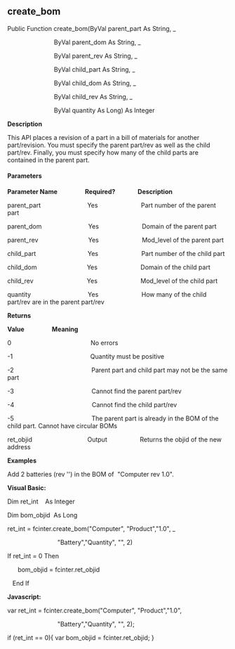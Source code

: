 create_bom
----------

Public Function create_bom(ByVal parent_part As String, _

                           ByVal parent_dom As String, _

                           ByVal parent_rev As String, _

                           ByVal child_part As String, _

                           ByVal child_dom As String, _

                           ByVal child_rev As String, _

                           ByVal quantity As Long) As Integer

**Description**

This API places a revision of a part in a bill of materials for another part/revision. You must specify the parent part/rev as well as the child part/rev. Finally, you must specify how many of the child parts are contained in the parent part.

#### Parameters
**Parameter Name**                **Required?**             **Description**

parent_part                           Yes                         Part number of the parent part

parent_dom                           Yes                         Domain of the parent part

parent_rev                             Yes                         Mod_level of the parent part

child_part                              Yes                         Part number of the child part

child_dom                             Yes                         Domain of the child part

child_rev                               Yes                         Mod_level of the child part

quantity                                 Yes                         How many of the child part/rev are in the parent part/rev

**Returns**

**Value**                **Meaning**

0                                              No errors

-1                                             Quantity must be positive

-2                                             Parent part and child part may not be the same part

-3                                             Cannot find the parent part/rev

-4                                             Cannot find the child part/rev

-5                                             The parent part is already in the BOM of the child part. Cannot have circular BOMs

ret_objid                                Output                   Returns the objid of the new address

**Examples**

 Add 2 batteries (rev '') in the BOM of  "Computer rev 1.0".

**Visual Basic:**

Dim ret_int    As Integer

Dim bom_objid  As Long

ret_int = fcinter.create_bom("Computer", "Product","1.0", _

                             "Battery","Quantity", "", 2)

 If ret_int = 0 Then

      bom_objid = fcinter.ret_objid

   End If

**Javascript:**

var ret_int = fcinter.create_bom("Computer", "Product","1.0",

                             "Battery","Quantity", "", 2);

 if (ret_int == 0){ var bom_objid = fcinter.ret_objid; }
